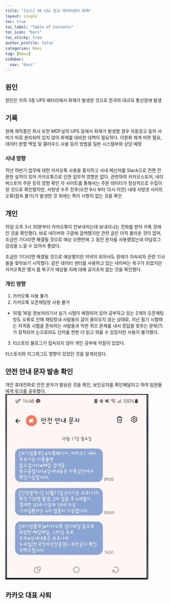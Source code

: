 ```yaml
---
title: "[뉴스] SK C&C 판교 데이터센터 화재"
layout: single
toc: true
toc_label: "Table of Contents"
toc_icon: "bars"
toc_sticky: true
author_profile: false
categories: News
tag: [News]
sidebar:
  nav: "docs"
---
```


## 원인
원인은 지하 3층 UPS 배터리에서 화재가 발생한 것으로 한국의 대규모 통신장애 발생

## 기록
현재 재직중인 회사 또한 MDF실의 UPS 등에서 화재가 발생할 경우 자동창고 등의 서버가 따로 분리되어 있지 않아 화재를 대비한 대책이 필요하다.
이원화 체계 마련 필요,
데이터 분할 백업 및 클라우드 사용 등의 방법을 일본 시스템부와 상담 예정

### 사내 영향
작년 하반기 업무에 대한 카카오톡 사용을 중지하고 사내 메신저를 Slack으로 전면 전환한 실적이 있어 카카오톡으로 인한 업무적 영향은 없다.
관련하여 카카오스토어, 네이버스토어 주문 등의 영향 확인
각 사이트를 통해서는 주문 데이터가 정상적으로 수집이 된 것으로 확인했지만, 사방넷 수주 전후(오전 9시 부터 12시 이전) 내에 사방넷 사이트 오류(접속 불가)가 발생한 것 외에는 특이 사항이 없는 것을 확인

## 개인
15일 오후 3시 30분부터 카카오톡이 안보내지는데 보내지냐는 전화를 받아 카톡 장애인 것을 확인했다.
바로 네이버와 구글에 검색했지만 관련 글은 아직 올라온 것이 없어, 조금만 기다리면 해결될 것으로 예상
오랜만에 그 동안 문자를 사용했었는데 아날로그 감성을 느낄 수 있어서 좋았다.

조금만 기다리면 해결될 것으로 예상했지만 저녁이 되어서도 장애가 지속되자 관련 기사들을 찾아보기 시작했다.
같은 데이터 센터를 사용하고 있는 네이버는 복구가 되었지만 카카오톡은 몇시 쯤 복구가 예상될 지에 대해 공지조차 없는 것을 확인했다.

### 개인 영향
1. 카카오톡 사용 불가
2. 카카오톡 오픈채팅방 사용 불가
- 10월 16일 정보처리기사 실기 시험이 예정되어 있어 공부하고 있는 2개의 오픈채팅방도 오류로 인해 채팅방내 사람들의 글이 올라오지 않는 상태로, 지난 필기 시험때는 자격증 시험을 준비하는 사람들과 막판 퀴즈 문제를 내서 정답을 맞추는 문화(?)가 정착되어 눈으로라도 단어를 한번 더 읽고 외울 수 있었지만 사용이 불가했다.
3. 티스토리 블로그가 접속되지 않아 개인 공부에 차질이 있었다.

티스토리와 지그재그도 영향이 있었던 것을 알게되었다.

## 안전 안내 문자 발송 확인
개인 휴대전화로 안전 문자가 발송된 것을 확인, 보안공지를 확인해달라고 하여 팀원들에게 링크를 공유했다.
![images](/images/2022-10-17-sk/sk.png)

## 카카오 대표 사퇴